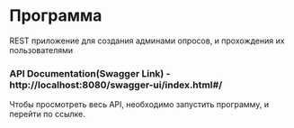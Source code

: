 # Программа
REST приложение для создания админами опросов, и прохождения их пользователями


### API Documentation(Swagger Link) - http://localhost:8080/swagger-ui/index.html#/
Чтобы просмотреть весь API, необходимо запустить программу, и перейти по ссылке.
